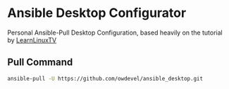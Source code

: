 # Ansible Desktop Configurator

Personal Ansible-Pull Desktop Configuration, based heavily on the tutorial by [LearnLinuxTV](https://www.youtube.com/watch?v=gIDywsGBqf4)

## Pull Command
```bash
ansible-pull -U https://github.com/owdevel/ansible_desktop.git
```


